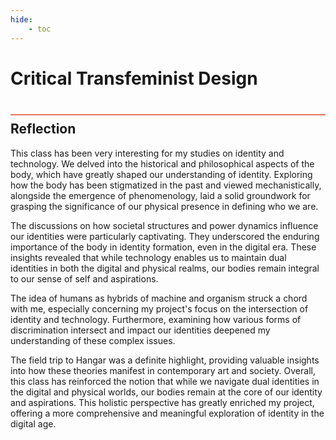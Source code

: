 ```yaml
---
hide:
    - toc
---
```


# Critical Transfeminist Design
<div style="height:2px; background-color: #E17858; margin-top: 40px; margin-bottom: -20px;"></div>


## Reflection
This class has been very interesting for my studies on identity and technology. We delved into the historical and philosophical aspects of the body, which have greatly shaped our understanding of identity. Exploring how the body has been stigmatized in the past and viewed mechanistically, alongside the emergence of phenomenology, laid a solid groundwork for grasping the significance of our physical presence in defining who we are.

The discussions on how societal structures and power dynamics influence our identities were particularly captivating. They underscored the enduring importance of the body in identity formation, even in the digital era. These insights revealed that while technology enables us to maintain dual identities in both the digital and physical realms, our bodies remain integral to our sense of self and aspirations.

The idea of humans as hybrids of machine and organism struck a chord with me, especially concerning my project's focus on the intersection of identity and technology. Furthermore, examining how various forms of discrimination intersect and impact our identities deepened my understanding of these complex issues.

The field trip to Hangar was a definite highlight, providing valuable insights into how these theories manifest in contemporary art and society. Overall, this class has reinforced the notion that while we navigate dual identities in the digital and physical worlds, our bodies remain at the core of our identity and aspirations. This holistic perspective has greatly enriched my project, offering a more comprehensive and meaningful exploration of identity in the digital age.


